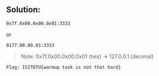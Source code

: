 
## Solution: 

```
0x7f.0x00.0x00.0x01:3333
```
or

```
0177.00.00.01:3333
```
	
> Note: 0x7f.0x00.0x00.0x01 (hex) -> 127.0.0.1 (decimal)

	Flag: ISITDTU{warmup task is not that hard}